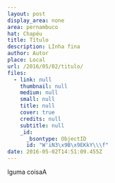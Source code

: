 ```yaml
---
layout: post
display_area: none
area: pernambuco
hat: Chapéu
title: Título
description: LInha fina
author: Autor
place: Local
url: /2016/05/02/titulo/
files:
  - link: null
    thumbnail: null
    medium: null
    small: null
    title: null
    cover: true
    credits: null
    subtitle: null
    _id:
      _bsontype: ObjectID
      id: "W'iN3\x9B\x9EKkY\\\f"
date: 2016-05-02T14:51:09.455Z
---
```

<p>lguma coisaA</p>

